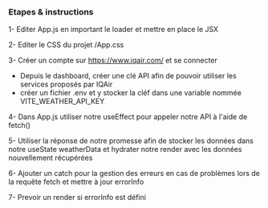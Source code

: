 ### Etapes & instructions

1- Editer App.js en important le loader et mettre en place le JSX

2- Editer le CSS du projet /App.css

3- Créer un compte sur https://www.iqair.com/ et se connecter 

* Depuis le dashboard, créer une clé API afin de pouvoir utiliser les services proposés par IQAir
* créer un fichier .env et y stocker la cléf dans une variable nommée VITE_WEATHER_API_KEY

4- Dans App.js utiliser notre useEffect pour appeler notre API à l'aide de fetch()

5- Utiliser la réponse de notre promesse afin de stocker les données dans notre useState weatherData et hydrater notre render avec les données nouvellement récupérées

6- Ajouter un catch pour la gestion des erreurs en cas de problèmes lors de la requête fetch et mettre à jour errorInfo

7- Prevoir un render si errorInfo est défini
